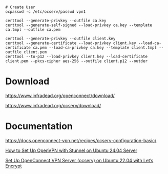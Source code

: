 # 
```
# Create User
ocpasswd -c /etc/ocserv/passwd vpn1
```
```
certtool --generate-privkey --outfile ca.key
certtool --generate-self-signed --load-privkey ca.key --template ca.tmpl --outfile ca.pem
```
```
certtool --generate-privkey --outfile client.key
certtool --generate-certificate --load-privkey client.key --load-ca-certificate ca.pem --load-ca-privkey ca.key --template client.tmpl --outfile client.pem
certtool --to-p12 --load-privkey client.key --load-certificate client.pem --pkcs-cipher aes-256 --outfile client.p12 --outder
```

# Download
https://www.infradead.org/openconnect/download/

https://www.infradead.org/ocserv/download/

# Documentation
https://docs.openconnect-vpn.net/recipes/ocserv-configuration-basic/

[How to Set Up OpenVPN with Stunnel on Ubuntu 24.04 Server](https://www.linuxbabe.com/ubuntu/set-up-openvpn-with-stunnel-on-ubuntu-24-04-server)

[Set Up OpenConnect VPN Server (ocserv) on Ubuntu 22.04 with Let’s Encrypt](https://www.linuxbabe.com/ubuntu/openconnect-vpn-server-ocserv-ubuntu-16-04-17-10-lets-encrypt)
